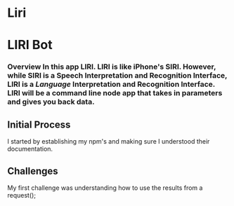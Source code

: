 # Liri
# LIRI Bot 
### Overview  In this app LIRI. LIRI is like iPhone's SIRI. However, while SIRI is a Speech Interpretation and Recognition Interface, LIRI is a _Language_ Interpretation and Recognition Interface. LIRI will be a command line node app that takes in parameters and gives you back data.

## Initial Process
I started by establishing my npm's and making sure I understood their documentation.


## Challenges
My first challenge was understanding how to use the results from a request();

